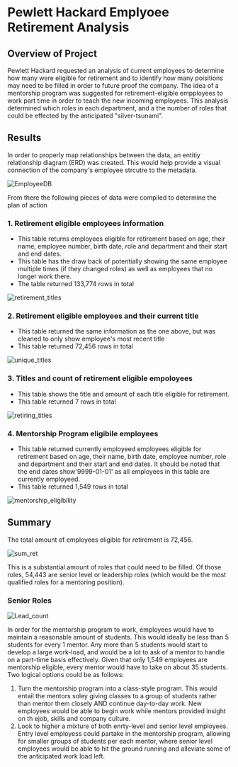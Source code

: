 # Pewlett Hackard Emplyoee Retirement Analysis
## Overview of Project
Pewlett Hackard requested an analysis of current employees to determine how many were eligible for retirement and to identify how many poisitions may need te be filled in order to future proof the company. The idea of a mentorship program was suggested for retirement-eligible empployees to work part time in order to teach the new incoming employees. This analysis determined which roles in each department, and a the number of roles that could be effected by the anticipated "silver-tsunami".

## Results
In order to properly map relationships between the data, an entitiy relationship diagram (ERD) was created. This would help provide a visual connection of the company's employee strcutre to the metadata.

![EmployeeDB](https://user-images.githubusercontent.com/102814578/172492861-a661f308-9c3f-45f8-a67a-1309df25bf2b.png)

From there the following pieces of data were compiled to determine the plan of action
### 1. Retirement eligible employees information
  - This table returns employees eligible for retirement based on age, their name, employee number, birth date, role and department and their start and end dates.
  - This table has the draw back of potentially showing the same employee multiple times (if they changed roles) as well as employees that no longer work there. 
  - The table returned 133,774 rows in total
  
![retirement_titles](https://user-images.githubusercontent.com/102814578/172496362-76194da2-e3cc-454a-b895-8fbc0e0963ce.png)

### 2. Retirement eligible employees and their current title
  - This table returned the same information as the one above, but was cleaned  to only show employee's most recent title
  - This table returned 72,456 rows in total
  
![unique_titles](https://user-images.githubusercontent.com/102814578/172496911-b040a832-e6c6-4293-8606-f3fe4690ac64.png)

### 3. Titles and count of retirement eligible empoloyees
  - This table shows the title and amount of each title eligible for retirement.
  - This table returned 7 rows in total
  
![retiring_titles](https://user-images.githubusercontent.com/102814578/172961475-66d5e775-cf6d-4a98-961b-977060663f90.png)

### 4. Mentorship Program eligibile employees
  - This table returned currently employeed employees eligible for retirement based on age, their name, birth date, employee number, role and department and their start and end dates. It should be noted that the end dates show'9999-01-01' as all employees in this table are currently employeed.
  - This table returned 1,549 rows in total
  
![mentorship_eligibility](https://user-images.githubusercontent.com/102814578/172499098-93f1a071-aeb0-444c-afb1-7b32f2061423.png)

## Summary
The total amount of employees eligible for retirement is 72,456. 

![sum_ret](https://user-images.githubusercontent.com/102814578/172981008-2dd46f2d-6fd0-4152-aebf-fbd84878e6c8.png)

This is a substantial amount of roles that could need to be filled. Of those roles, 54,443 are senior level or leadership roles (which would be the most qualified roles for a mentoring position).
### Senior Roles

![Lead_count](https://user-images.githubusercontent.com/102814578/172965683-900ddb4c-8f02-42d5-bd92-95d5c28d6054.png)

In order for the mentorship program to work, employees would have to maintain a reasonable amount of students. This would ideally be less than 5 students for every 1 mentor. Any more than 5 students would start to develop a large work-load, and would be a lot to ask of a mentor to handle on a part-time basis effectively. Given that only 1,549 employees are mentorship eligible, every mentor would have to take on about 35 students. Two logical options could be as follows:
1. Turn the mentorship program into a class-style program. This would entail the mentors soley giving classes to a group of students rather than mentor them closely AND continue day-to-day work. New employees would be able to begin work while mentors provided insight on th ejob, skills and company culture. 
2. Look to higher a mixture of both enrty-level and senior level employees. Entry level employess could partake in the mentorship program, allowing for smaller groups of students per each mentor, where senior level employees would be able to hit the ground running and alleviate some of the anticipated work load left.
